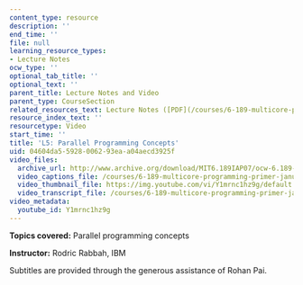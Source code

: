 ```yaml
---
content_type: resource
description: ''
end_time: ''
file: null
learning_resource_types:
- Lecture Notes
ocw_type: ''
optional_tab_title: ''
optional_text: ''
parent_title: Lecture Notes and Video
parent_type: CourseSection
related_resources_text: Lecture Notes ([PDF](/courses/6-189-multicore-programming-primer-january-iap-2007/resources/lec5parallelism))
resource_index_text: ''
resourcetype: Video
start_time: ''
title: 'L5: Parallel Programming Concepts'
uid: 04604da5-5928-0062-93ea-a04aecd3925f
video_files:
  archive_url: http://www.archive.org/download/MIT6.189IAP07/ocw-6.189-iap07-lec05_300k.mp4
  video_captions_file: /courses/6-189-multicore-programming-primer-january-iap-2007/d659076bf5855541a9900d7484612adb_Y1mrnc1hz9g.vtt
  video_thumbnail_file: https://img.youtube.com/vi/Y1mrnc1hz9g/default.jpg
  video_transcript_file: /courses/6-189-multicore-programming-primer-january-iap-2007/e3c146574aeab7d5c6619dbc8e9fb12e_Y1mrnc1hz9g.pdf
video_metadata:
  youtube_id: Y1mrnc1hz9g
---
```


**Topics covered:** Parallel programming concepts

**Instructor:** Rodric Rabbah, IBM

Subtitles are provided through the generous assistance of Rohan Pai.


